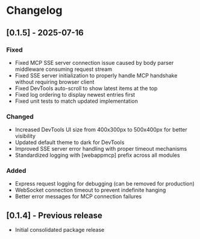 # Changelog

## [0.1.5] - 2025-07-16

### Fixed
- Fixed MCP SSE server connection issue caused by body parser middleware consuming request stream
- Fixed SSE server initialization to properly handle MCP handshake without requiring browser client
- Fixed DevTools auto-scroll to show latest items at the top
- Fixed log ordering to display newest entries first
- Fixed unit tests to match updated implementation

### Changed
- Increased DevTools UI size from 400x300px to 500x400px for better visibility
- Updated default theme to dark for DevTools
- Improved SSE server error handling with proper timeout mechanisms
- Standardized logging with [webappmcp] prefix across all modules

### Added
- Express request logging for debugging (can be removed for production)
- WebSocket connection timeout to prevent indefinite hanging
- Better error messages for MCP connection failures

## [0.1.4] - Previous release
- Initial consolidated package release